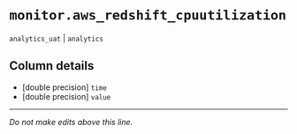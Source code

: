 # `monitor.aws_redshift_cpuutilization`
`analytics_uat` | `analytics`

## Column details
* [double precision] `time`
* [double precision] `value`

-------------------------------------------------------------------------------
*Do not make edits above this line.*
